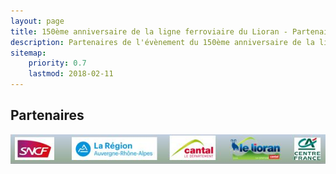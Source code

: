 ```yaml
---
layout: page
title: 150ème anniversaire de la ligne ferroviaire du Lioran - Partenaires
description: Partenaires de l'évènement du 150ème anniversaire de la ligne ferroviaire du Lioran
sitemap:
    priority: 0.7
    lastmod: 2018-02-11
---
```

## Partenaires

![Partenaires](https://github.com/150anslignedulioran/150anslignedulioran.github.io/blob/master/images/Partenaires.JPG)
